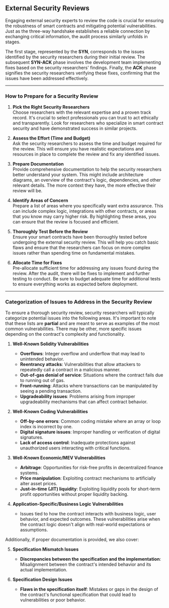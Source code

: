 ## External Security Reviews

Engaging external security experts to review the code is crucial for ensuring the robustness of smart contracts and mitigating potential vulnerabilities. Just as the three-way handshake establishes a reliable connection by exchanging critical information, the audit process similarly unfolds in stages. 

The first stage, represented by the **SYN**, corresponds to the issues identified by the security researchers during their initial review. The subsequent **SYN-ACK** phase involves the development team implementing fixes based on the security researchers' findings. Finally, the **ACK** phase signifies the security researchers verifying these fixes, confirming that the issues have been addressed effectively. 

---

### How to Prepare for a Security Review

1. **Pick the Right Security Researchers**  
   Choose researchers with the relevant expertise and a proven track record. It's crucial to select professionals you can trust to act ethically and transparently. Look for researchers who specialize in smart contract security and have demonstrated success in similar projects.

2. **Assess the Effort (Time and Budget)**  
   Ask the security researchers to assess the time and budget required for the review. This will ensure you have realistic expectations and resources in place to complete the review and fix any identified issues.

3. **Prepare Documentation**  
   Provide comprehensive documentation to help the security researchers better understand your system. This might include architecture diagrams, an overview of the contract's logic, dependencies, and other relevant details. The more context they have, the more effective their review will be.

4. **Identify Areas of Concern**  
   Prepare a list of areas where you specifically want extra assurance. This can include complex logic, integrations with other contracts, or areas that you know may carry higher risk. By highlighting these areas, you can ensure that the review is focused and efficient.

5. **Thoroughly Test Before the Review**  
   Ensure your smart contracts have been thoroughly tested before undergoing the external security review. This will help you catch basic flaws and ensure that the researchers can focus on more complex issues rather than spending time on fundamental mistakes.

6. **Allocate Time for Fixes**  
   Pre-allocate sufficient time for addressing any issues found during the review. After the audit, there will be fixes to implement and further testing to conduct. Be sure to budget adequate time for additional tests to ensure everything works as expected before deployment.

---

### Categorization of Issues to Address in the Security Review

To ensure a thorough security review, security researchers will typically categorize potential issues into the following areas. It's important to note that these lists are **partial** and are meant to serve as examples of the most common vulnerabilities. There may be other, more specific issues depending on the contract's complexity and functionality.

1. **Well-Known Solidity Vulnerabilities**
   - **Overflows**: Integer overflow and underflow that may lead to unintended behavior.
   - **Reentrancy attacks**: Vulnerabilities that allow attackers to repeatedly call a contract in a malicious manner.
   - **Out-of-gas denial of service**: Situations where the contract fails due to running out of gas.
   - **Front-running**: Attacks where transactions can be manipulated by seeing a pending transaction.
   - **Upgradeability issues**: Problems arising from improper upgradeability mechanisms that can affect contract behavior.

2. **Well-Known Coding Vulnerabilities**
   - **Off-by-one errors**: Common coding mistake where an array or loop index is incorrect by one.
   - **Digital signature issues**: Improper handling or verification of digital signatures.
   - **Lack of access control**: Inadequate protections against unauthorized users interacting with critical functions.

3. **Well-Known Economic/MEV Vulnerabilities**
   - **Arbitrage**: Opportunities for risk-free profits in decentralized finance systems.
   - **Price manipulation**: Exploiting contract mechanisms to artificially alter asset prices.
   - **Just-in-time (JIT) liquidity**: Exploiting liquidity pools for short-term profit opportunities without proper liquidity backing.

4. **Application-Specific/Business Logic Vulnerabilities**
   - Issues tied to how the contract interacts with business logic, user behavior, and expected outcomes. These vulnerabilities arise when the contract logic doesn't align with real-world expectations or assumptions.

Additionally, if proper documentation is provided, we also cover:

5. **Specification Mismatch Issues**
   - **Discrepancies between the specification and the implementation**: Misalignment between the contract's intended behavior and its actual implementation.

6. **Specification Design Issues**
   - **Flaws in the specification itself**: Mistakes or gaps in the design of the contract's functional specification that could lead to vulnerabilities or poor behavior.